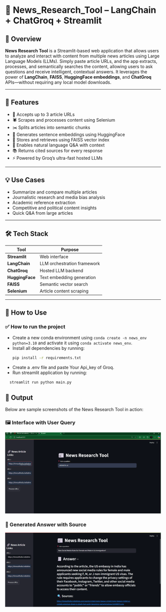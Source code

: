 # 📰 News_Research_Tool – LangChain + ChatGroq + Streamlit

## 📘 Overview  
**News Research Tool** is a Streamlit-based web application that allows users to analyze and interact with content from multiple news articles using Large Language Models (LLMs). Simply paste article URLs, and the app extracts, processes, and semantically searches the content, allowing users to ask questions and receive intelligent, contextual answers. It leverages the power of **LangChain**, **FAISS**, **HuggingFace embeddings**, and **ChatGroq** APIs—without requiring any local model downloads.

---

## 🚀 Features

- 🔗 Accepts up to 3 article URLs  
- 🕷 Scrapes and processes content using Selenium  
- ✂️ Splits articles into semantic chunks  
- 🧠 Generates sentence embeddings using HuggingFace  
- 💾 Stores and retrieves using FAISS vector index  
- 💬 Enables natural language Q&A with context  
- 📚 Returns cited sources for every response  
- ⚡ Powered by Groq’s ultra-fast hosted LLMs  

---

## 💡 Use Cases

- Summarize and compare multiple articles  
- Journalistic research and media bias analysis  
- Academic reference extraction  
- Competitive and political content insights  
- Quick Q&A from large articles  

---

## 🛠 Tech Stack

| Tool                     | Purpose                           |
|--------------------------|-----------------------------------|
| **Streamlit**            | Web interface                     |
| **LangChain**            | LLM orchestration framework       |
| **ChatGroq**             | Hosted LLM backend                |
| **HuggingFace**          | Text embedding generation         |
| **FAISS**                | Semantic vector search            |
| **Selenium**             | Article content scraping          |

---

## 📂 How to Use

### ✅ How to run the project

- Create a new conda environment using `conda create -n news_env python=3.10` and activate it using `conda activate news_env`.
- Install all dependencies by running:  
  ```bash
  pip install -r requirements.txt
- Create a .env file and paste Your Api_key of Groq.
- Run streamlit application by running:
```bash
  streamlit run python main.py
```
## 📸 Output

Below are sample screenshots of the News Research Tool in action:

### 🖼 Interface with User Query

![News Generator Screenshot 1](screenshots/News_Geneartor.png)

### 🧠 Generated Answer with Source

![News Generator Screenshot 2](screenshots/News_generator2.png)
